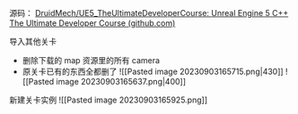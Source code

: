 源码： [DruidMech/UE5_TheUltimateDeveloperCourse: Unreal Engine 5 C++ The Ultimate Developer Course (github.com)](https://github.com/DruidMech/UE5_TheUltimateDeveloperCourse)

导入其他关卡

- 删除下载的 map 资源里的所有 camera
- 原关卡已有的东西全都删了
![[Pasted image 20230903165715.png|430]]
![[Pasted image 20230903165637.png|400]]

新建关卡实例
![[Pasted image 20230903165925.png]]